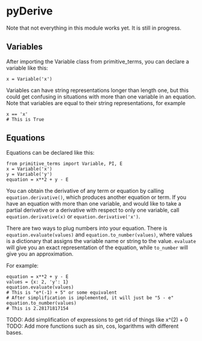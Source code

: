 # pyDerive
Note that not everything in this module works yet. It is still in progress.

## Variables

After importing the Variable class from primitive_terms, you can declare a variable like this:
```
x = Variable('x')
```
Variables can have string representations longer than length one, but this could get confusing in situations with more than one variable in an equation.
Note that variables are equal to their string representations, for example
```
x == 'x'
# This is True
```

## Equations

Equations can be declared like this:
```
from primitive_terms import Variable, PI, E
x = Variable('x')
y = Variable('y')
equation = x**2 + y - E
```

You can obtain the derivative of any term or equation by calling `equation.derivative()`, which produces another equation or term. If you have an equation with more than one variable, and would like to take a partial derivative or a derivative with respect to only one variable, call `equation.derivative(x)` or `equation.derivative('x')`.

There are two ways to plug numbers into your equation. There is `equation.evaluate(values)` and `equation.to_number(values)`, where values is a dictionary that assigns the variable name or string to the value. `evaluate` will give you an exact representation of the equation, while `to_number` will give you an approximation.

For example:
```
equation = x**2 + y - E
values = {x: 2, 'y': 1}
equation.evaluate(values)
# This is "e*(-1) + 5" or some equivalent
# After simplification is implemented, it will just be "5 - e"
equation.to_number(values)
# This is 2.28171817154
```


TODO: Add simplification of expressions to get rid of things like x^(2) + 0
TODO: Add more functions such as sin, cos, logarithms with different bases.
